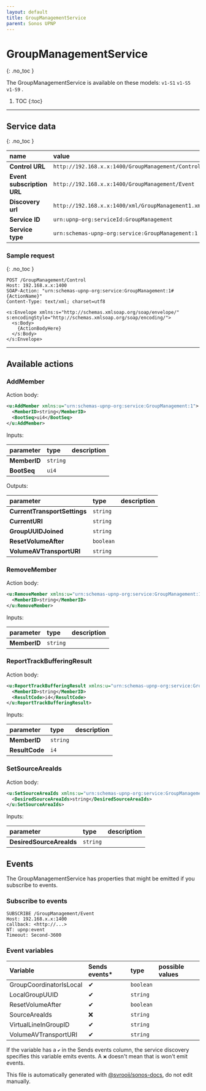 ```yaml
---
layout: default
title: GroupManagementService
parent: Sonos UPNP
---
```

# GroupManagementService
{: .no_toc }

The GroupManagementService is available on these models: `v1-S1` `v1-S5` `v1-S9` .

1. TOC
{:toc}

---


## Service data
{: .no_toc }

| name | value |
|:-----|:------|
| **Control URL** | `http://192.168.x.x:1400/GroupManagement/Control` |
| **Event subscription URL** | `http://192.168.x.x:1400/GroupManagement/Event` |
| **Discovery url** | `http://192.168.x.x:1400/xml/GroupManagement1.xml` |
| **Service ID** | `urn:upnp-org:serviceId:GroupManagement` |
| **Service type** | `urn:schemas-upnp-org:service:GroupManagement:1` |

### Sample request
{: .no_toc }

```http
POST /GroupManagement/Control
Host: 192.168.x.x:1400
SOAP-Action: "urn:schemas-upnp-org:service:GroupManagement:1#{ActionName}"
Content-Type: text/xml; charset=utf8

<s:Envelope xmlns:s="http://schemas.xmlsoap.org/soap/envelope/" s:encodingStyle="http://schemas.xmlsoap.org/soap/encoding/">
  <s:Body>
    {ActionBodyHere}
  </s:Body>
</s:Envelope>
```

---

## Available actions

### AddMember

Action body:

```xml
<u:AddMember xmlns:u="urn:schemas-upnp-org:service:GroupManagement:1">
  <MemberID>string</MemberID>
  <BootSeq>ui4</BootSeq>
</u:AddMember>
```


Inputs:

| parameter | type | description |
|:----------|:-----|:------------|
| **MemberID** | `string` |  |
| **BootSeq** | `ui4` |  |

Outputs:

| parameter | type | description |
|:----------|:-----|:------------|
| **CurrentTransportSettings** | `string` |  |
| **CurrentURI** | `string` |  |
| **GroupUUIDJoined** | `string` |  |
| **ResetVolumeAfter** | `boolean` |  |
| **VolumeAVTransportURI** | `string` |  |

### RemoveMember

Action body:

```xml
<u:RemoveMember xmlns:u="urn:schemas-upnp-org:service:GroupManagement:1">
  <MemberID>string</MemberID>
</u:RemoveMember>
```


Inputs:

| parameter | type | description |
|:----------|:-----|:------------|
| **MemberID** | `string` |  |

### ReportTrackBufferingResult

Action body:

```xml
<u:ReportTrackBufferingResult xmlns:u="urn:schemas-upnp-org:service:GroupManagement:1">
  <MemberID>string</MemberID>
  <ResultCode>i4</ResultCode>
</u:ReportTrackBufferingResult>
```


Inputs:

| parameter | type | description |
|:----------|:-----|:------------|
| **MemberID** | `string` |  |
| **ResultCode** | `i4` |  |

### SetSourceAreaIds

Action body:

```xml
<u:SetSourceAreaIds xmlns:u="urn:schemas-upnp-org:service:GroupManagement:1">
  <DesiredSourceAreaIds>string</DesiredSourceAreaIds>
</u:SetSourceAreaIds>
```


Inputs:

| parameter | type | description |
|:----------|:-----|:------------|
| **DesiredSourceAreaIds** | `string` |  |

## Events

The GroupManagementService has properties that might be emitted if you subscribe to events.

### Subscribe to events

```http
SUBSCRIBE /GroupManagement/Event
Host: 192.168.x.x:1400
callback: <http://...>
NT: upnp:event
Timeout: Second-3600
```

### Event variables

| Variable | Sends events* | type | possible values |
|:---------|:-------------|:-----|:----------------|
| GroupCoordinatorIsLocal | ✔ | `boolean` |  | 
| LocalGroupUUID | ✔ | `string` |  | 
| ResetVolumeAfter | ✔ | `boolean` |  | 
| SourceAreaIds | ❌ | `string` |  | 
| VirtualLineInGroupID | ✔ | `string` |  | 
| VolumeAVTransportURI | ✔ | `string` |  | 

If the variable has a `✔` in the Sends events column, the service discovery specifies this variable emits events. A `❌` doesn't mean that is won't emit events.

This file is automatically generated with [@svrooij/sonos-docs](https://github.com/svrooij/sonos-api-docs/tree/main/generator/sonos-docs), do not edit manually.

